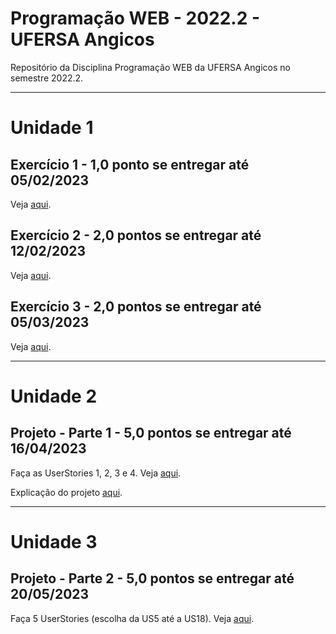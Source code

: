  # Programação WEB - 2022.2 - UFERSA Angicos
Repositório da Disciplina Programação WEB da UFERSA Angicos no semestre 2022.2.

---

# Unidade 1

## Exercício 1 - 1,0 ponto se entregar até 05/02/2023
Veja [aqui](u1_exercicio1/).

## Exercício 2 - 2,0 pontos se entregar até 12/02/2023
Veja [aqui](u1_exercicio2/).

## Exercício 3 - 2,0 pontos se entregar até 05/03/2023
Veja [aqui](u1_exercicio3/).

---

# Unidade 2
## Projeto - Parte 1 - 5,0 pontos se entregar até 16/04/2023
Faça as UserStories 1, 2, 3 e 4. Veja [aqui](https://drive.google.com/open?id=1UUwexsOkzN7AoTFTOe0B9cQ_H4Km_ZJu).

Explicação do projeto [aqui](#).

---

# Unidade 3
## Projeto - Parte 2 - 5,0 pontos se entregar até 20/05/2023
Faça 5 UserStories (escolha da US5 até a US18). Veja [aqui](https://drive.google.com/open?id=1UUwexsOkzN7AoTFTOe0B9cQ_H4Km_ZJu).
